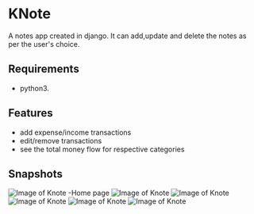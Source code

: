 # KNote
A notes app created in django. It can add,update and delete the notes as per the user's choice.

## Requirements

- python3.

## Features

- add expense/income transactions
- edit/remove transactions
- see the total money flow for respective categories

## Snapshots

![Image of Knote](https://user-images.githubusercontent.com/47468438/82976308-5b445000-9ffc-11ea-97ba-84a291f440b4.PNG)
-Home page
![Image of Knote](https://user-images.githubusercontent.com/47468438/82976351-7a42e200-9ffc-11ea-892f-f12b33d41d90.PNG)
![Image of Knote](https://user-images.githubusercontent.com/47468438/82976360-8038c300-9ffc-11ea-91db-efdd1511d531.PNG)
![Image of Knote](https://user-images.githubusercontent.com/47468438/82976372-84fd7700-9ffc-11ea-8694-21c4e0deaf3e.PNG)
![Image of Knote](https://user-images.githubusercontent.com/47468438/82976374-875fd100-9ffc-11ea-9d2c-892b554887f8.PNG)
![Image of Knote](https://user-images.githubusercontent.com/47468438/82976378-8af35800-9ffc-11ea-8667-2f75d65cc99c.PNG)
